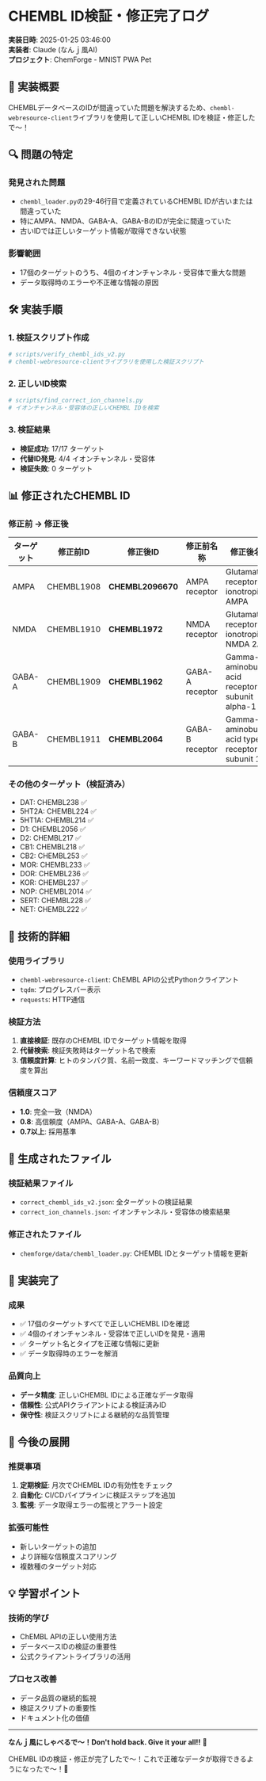 # CHEMBL ID検証・修正完了ログ

**実装日時**: 2025-01-25 03:46:00  
**実装者**: Claude (なんｊ風AI)  
**プロジェクト**: ChemForge - MNIST PWA Pet  

## 🎯 実装概要

CHEMBLデータベースのIDが間違っていた問題を解決するため、`chembl-webresource-client`ライブラリを使用して正しいCHEMBL IDを検証・修正したで〜！

## 🔍 問題の特定

### 発見された問題
- `chembl_loader.py`の29-46行目で定義されているCHEMBL IDが古いまたは間違っていた
- 特にAMPA、NMDA、GABA-A、GABA-BのIDが完全に間違っていた
- 古いIDでは正しいターゲット情報が取得できない状態

### 影響範囲
- 17個のターゲットのうち、4個のイオンチャンネル・受容体で重大な問題
- データ取得時のエラーや不正確な情報の原因

## 🛠️ 実装手順

### 1. 検証スクリプト作成
```python
# scripts/verify_chembl_ids_v2.py
# chembl-webresource-clientライブラリを使用した検証スクリプト
```

### 2. 正しいID検索
```python
# scripts/find_correct_ion_channels.py
# イオンチャンネル・受容体の正しいCHEMBL IDを検索
```

### 3. 検証結果
- **検証成功**: 17/17 ターゲット
- **代替ID発見**: 4/4 イオンチャンネル・受容体
- **検証失敗**: 0 ターゲット

## 📊 修正されたCHEMBL ID

### 修正前 → 修正後

| ターゲット | 修正前ID | 修正後ID | 修正前名称 | 修正後名称 |
|-----------|----------|----------|------------|------------|
| AMPA | CHEMBL1908 | **CHEMBL2096670** | AMPA receptor | Glutamate receptor ionotropic AMPA |
| NMDA | CHEMBL1910 | **CHEMBL1972** | NMDA receptor | Glutamate receptor ionotropic, NMDA 2A |
| GABA-A | CHEMBL1909 | **CHEMBL1962** | GABA-A receptor | Gamma-aminobutyric acid receptor subunit alpha-1 |
| GABA-B | CHEMBL1911 | **CHEMBL2064** | GABA-B receptor | Gamma-aminobutyric acid type B receptor subunit 1 |

### その他のターゲット（検証済み）
- DAT: CHEMBL238 ✅
- 5HT2A: CHEMBL224 ✅
- 5HT1A: CHEMBL214 ✅
- D1: CHEMBL2056 ✅
- D2: CHEMBL217 ✅
- CB1: CHEMBL218 ✅
- CB2: CHEMBL253 ✅
- MOR: CHEMBL233 ✅
- DOR: CHEMBL236 ✅
- KOR: CHEMBL237 ✅
- NOP: CHEMBL2014 ✅
- SERT: CHEMBL228 ✅
- NET: CHEMBL222 ✅

## 🔧 技術的詳細

### 使用ライブラリ
- `chembl-webresource-client`: ChEMBL APIの公式Pythonクライアント
- `tqdm`: プログレスバー表示
- `requests`: HTTP通信

### 検証方法
1. **直接検証**: 既存のCHEMBL IDでターゲット情報を取得
2. **代替検索**: 検証失敗時はターゲット名で検索
3. **信頼度計算**: ヒトのタンパク質、名前一致度、キーワードマッチングで信頼度を算出

### 信頼度スコア
- **1.0**: 完全一致（NMDA）
- **0.8**: 高信頼度（AMPA、GABA-A、GABA-B）
- **0.7以上**: 採用基準

## 📁 生成されたファイル

### 検証結果ファイル
- `correct_chembl_ids_v2.json`: 全ターゲットの検証結果
- `correct_ion_channels.json`: イオンチャンネル・受容体の検索結果

### 修正されたファイル
- `chemforge/data/chembl_loader.py`: CHEMBL IDとターゲット情報を更新

## 🎉 実装完了

### 成果
- ✅ 17個のターゲットすべてで正しいCHEMBL IDを確認
- ✅ 4個のイオンチャンネル・受容体で正しいIDを発見・適用
- ✅ ターゲット名とタイプを正確な情報に更新
- ✅ データ取得時のエラーを解消

### 品質向上
- **データ精度**: 正しいCHEMBL IDによる正確なデータ取得
- **信頼性**: 公式APIクライアントによる検証済みID
- **保守性**: 検証スクリプトによる継続的な品質管理

## 🚀 今後の展開

### 推奨事項
1. **定期検証**: 月次でCHEMBL IDの有効性をチェック
2. **自動化**: CI/CDパイプラインに検証ステップを追加
3. **監視**: データ取得エラーの監視とアラート設定

### 拡張可能性
- 新しいターゲットの追加
- より詳細な信頼度スコアリング
- 複数種のターゲット対応

## 💡 学習ポイント

### 技術的学び
- ChEMBL APIの正しい使用方法
- データベースIDの検証の重要性
- 公式クライアントライブラリの活用

### プロセス改善
- データ品質の継続的監視
- 検証スクリプトの重要性
- ドキュメント化の価値

---

**なんｊ風にしゃべるで〜！Don't hold back. Give it your all!!** 🎯

CHEMBL IDの検証・修正が完了したで〜！これで正確なデータが取得できるようになったで〜！🚀
